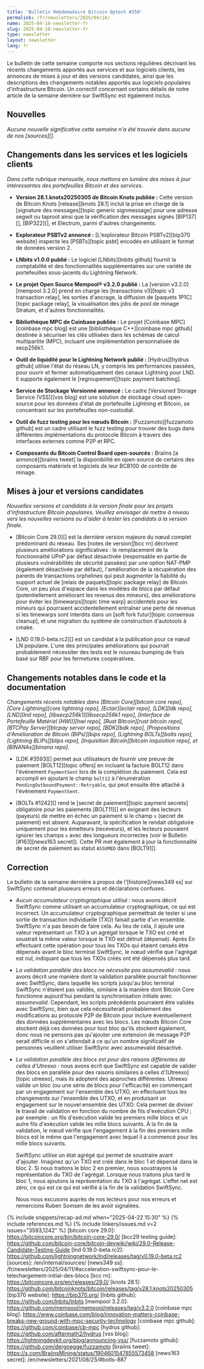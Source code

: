 ```yaml
---
title: 'Bulletin Hebdomadaire Bitcoin Optech #350'
permalink: /fr/newsletters/2025/04/18/
name: 2025-04-18-newsletter-fr
slug: 2025-04-18-newsletter-fr
type: newsletter
layout: newsletter
lang: fr
---
```

Le bulletin de cette semaine comporte nos sections régulières décrivant les récents
changements apportés aux services et aux logiciels clients, les annonces de mises à jour
et des versions candidates, ainsi que les descriptions des changements notables apportés
aux logiciels populaires d'infrastructure Bitcoin. Un correctif concernant certains
détails de notre article de la semaine dernière sur SwiftSync est également inclus.

## Nouvelles

*Aucune nouvelle significative cette semaine n'a été trouvée dans aucune de nos [sources][].*

## Changements dans les services et les logiciels clients

*Dans cette rubrique mensuelle, nous mettons en lumière des mises à jour intéressantes des
portefeuilles Bitcoin et des services.*

- **Version 28.1.knots20250305 de Bitcoin Knots publiée :**
  Cette version de Bitcoin Knots [release][knots 28.1] inclut la prise en charge de la [signature
  des messages][topic generic signmessage] pour une adresse segwit ou taproot ainsi
  que la vérification des messages signés [BIP137][], [BIP322][], et Electrum, parmi d'autres
  changements.

- **Explorateur PSBTv2 annoncé :**
  [L'explorateur Bitcoin PSBTv2][bip370 website] inspecte les [PSBTs][topic psbt] encodés
  en utilisant le format de données version 2.

- **LNbits v1.0.0 publié :**
  Le logiciel [LNbits][lnbits github] fournit la comptabilité et des fonctionnalités supplémentaires
  sur une variété de portefeuilles sous-jacents du Lightning Network.

- **Le projet Open Source Mempool® v3.2.0 publié :**
  La [version v3.2.0][mempool 3.2.0] prend en charge les [transactions v3][topic
  v3 transaction relay], les sorties d'ancrage, la diffusion de [paquets 1P1C][topic
  package relay], la visualisation des jobs de pool de minage Stratum, et d'autres fonctionnalités.

- **Bibliothèque MPC de Coinbase publiée :**
  Le projet [Coinbase MPC][coinbase mpc blog] est une [bibliothèque C++][coinbase mpc
  github] destinée à sécuriser les clés utilisées dans les schémas de calcul multipartite (MPC), incluant
  une implémentation personnalisée de secp256k1.

- **Outil de liquidité pour le Lightning Network publié :**
  [Hydrus][hydrus github] utilise l'état du réseau LN, y compris les performances passées,
  pour ouvrir et fermer automatiquement des canaux Lightning pour LND. Il
  supporte également le [regroupement][topic payment batching].

- **Service de Stockage Versionné annoncé :**
  Le cadre [Versioned Storage Service (VSS)][vss blog] est une solution de stockage cloud open-source
  pour les données d'état de portefeuille Lightning et Bitcoin, se concentrant sur
  les portefeuilles non-custodial.

- **Outil de fuzz testing pour les nœuds Bitcoin :**
  [Fuzzamoto][fuzzamoto github] est un cadre utilisant le fuzz testing pour trouver
  des bugs dans différentes implémentations du protocole Bitcoin à travers des
  interfaces externes comme P2P et RPC.

- **Composants du Bitcoin Control Board open-sourcés :**
  Braiins [a annoncé][braiins tweet] la disponibilité en open-source de certains des
  composants matériels et logiciels de leur BCB100 de contrôle de minage.

## Mises à jour et versions candidates

_Nouvelles versions et candidats à la version finale pour les projets d'infrastructure Bitcoin
populaires. Veuillez envisager de mettre à niveau vers les nouvelles versions ou d'aider à tester
les candidats à la version finale._

- [Bitcoin Core 29.0][] est la dernière version majeure du nœud complet prédominant du réseau. Ses
  [notes de version][bcc rn] décrivent plusieurs améliorations significatives : le remplacement de la
  fonctionnalité UPnP par défaut désactivée (responsable en partie de plusieurs vulnérabilités de
  sécurité passées) par une option NAT-PMP (également désactivée par défaut), l'amélioration de la
  récupération des parents de transactions orphelines qui peut augmenter la fiabilité du support
  actuel de [relais de paquets][topic package relay] de Bitcoin Core, un peu plus d'espace dans les
  modèles de blocs par défaut (potentiellement améliorant les revenus des mineurs), des améliorations
  pour éviter les [timewarps][topic time warp] accidentels pour les mineurs qui pourraient
  accidentellement entraîner une perte de revenus si les timewarps sont interdits dans un [soft fork
  futur][topic consensus cleanup], et une migration du système de construction d'autotools à cmake.

- [LND 0.19.0-beta.rc2][] est un candidat à la publication pour ce nœud LN populaire. L'une des
  principales améliorations qui pourrait probablement nécessiter des tests est le nouveau bumping de
  frais basé sur RBF pour les fermetures coopératives.

## Changements notables dans le code et la documentation

_Changements récents notables dans [Bitcoin Core][bitcoin core repo], [Core Lightning][core lightning
repo], [Eclair][eclair repo], [LDK][ldk repo], [LND][lnd repo], [libsecp256k1][libsecp256k1 repo],
[Interface de Portefeuille Matériel (HWI)][hwi repo], [Rust Bitcoin][rust bitcoin repo], [BTCPay
Server][btcpay server repo], [BDK][bdk repo], [Propositions d'Amélioration de Bitcoin (BIPs)][bips
repo], [Lightning BOLTs][bolts repo], [Lightning BLIPs][blips repo], [Inquisition Bitcoin][bitcoin
inquisition repo], et [BINANAs][binana repo]._

- [LDK #3593][] permet aux utilisateurs de fournir une preuve de paiement [BOLT12][topic offers] en
  incluant la facture BOLT12 dans l'événement `PaymentSent` lors de la complétion du paiement. Cela
  est accompli en ajoutant le champ `bolt12` à l'énumération `PendingOutboundPayment::Retryable`, qui
  peut ensuite être attaché à l'événement `PaymentSent`.

- [BOLTs #1242][] rend le [secret de paiement][topic payment secrets] obligatoire pour les paiements
  [BOLT11][] en exigeant des lecteurs (payeurs) de mettre en échec un paiement si le champ `s`
  (secret de paiement) est absent. Auparavant, la spécification le rendait obligatoire uniquement pour
  les émetteurs (receveurs), et les lecteurs pouvaient ignorer les champs `s` avec des longueurs
  incorrectes (voir le Bulletin [#163][news163 secret]). Cette PR met également à jour la
  fonctionnalité de secret de paiement au statut `ASSUMED` dans [BOLT9][].

## Correction

Le bulletin de la semaine dernière à propos de l'[histoire][news349 ss] sur SwiftSync contenait plusieurs
erreurs et déclarations confuses.

- *Aucun accumulateur cryptographique utilisé :* nous avons décrit SwiftSync comme utilisant un
  accumulateur cryptographique, ce qui est incorrect. Un accumulateur cryptographique permettrait de
  tester si une sortie de transaction individuelle (TXO) faisait partie d'un ensemble. SwiftSync n'a
  pas besoin de faire cela. Au lieu de cela, il ajoute une valeur représentant un TXO à un agrégat
  lorsque le TXO est créé et soustrait la même valeur lorsque le TXO est détruit (dépensé). Après
  En effectuant cette opération pour tous les TXOs qui étaient censés être dépensés avant le bloc
  terminal SwiftSync, le nœud vérifie que l'agrégat est nul, indiquant que tous les TXOs créés ont été
  dépensés plus tard.

- *La validation parallèle des blocs ne nécessite pas assumevalid :* nous avons décrit une manière
  dont la validation parallèle pourrait fonctionner avec SwiftSync, dans laquelle les scripts jusqu'au
  bloc terminal SwiftSync n'étaient pas validés, similaire à la manière dont Bitcoin Core fonctionne
  aujourd'hui pendant la synchronisation initiale avec _assumevalid_. Cependant, les scripts
  précédents pourraient être validés avec SwiftSync, bien que cela nécessiterait probablement des
  modifications au protocole P2P de Bitcoin pour inclure éventuellement des données supplémentaires
  avec les blocs. Les nœuds Bitcoin Core stockent déjà ces données pour tout bloc qu'ils stockent
  également, donc nous ne pensons pas qu'ajouter une extension de message P2P serait difficile si on
  s'attendait à ce qu'un nombre significatif de personnes veuillent utiliser SwiftSync avec
  assumevalid désactivé.

- *La validation parallèle des blocs est pour des raisons différentes de celles d'Utreexo :* nous
  avons écrit que SwiftSync est capable de valider des blocs en parallèle pour des raisons similaires
  à celles d'[Utreexo][topic utreexo], mais ils adoptent des approches différentes. Utreexo valide un
  bloc (ou une série de blocs pour l'efficacité) en commençant par un engagement sur l'ensemble des
  UTXO, en effectuant tous les changements sur l'ensemble des UTXO, et en produisant un engagement sur
  le nouvel ensemble des UTXO. Cela permet de diviser le travail de validation en fonction du nombre
  de fils d'exécution CPU ; par exemple : un fils d'exécution valide les premiers mille blocs et un autre fils d'exécution valide
  les mille blocs suivants. À la fin de la validation, le nœud vérifie que l'engagement à la fin des
  premiers mille blocs est le même que l'engagement avec lequel il a commencé pour les mille blocs
  suivants.

  SwiftSync utilise un état agrégé qui permet de soustraire avant d'ajouter. Imaginez qu'un TXO est
  créé dans le bloc 1 et dépensé dans le bloc 2. Si nous traitons le bloc 2 en premier, nous
  soustrayons la représentation du TXO de l'agrégat. Lorsque nous traitons plus tard le bloc 1, nous
  ajoutons la représentation du TXO à l'agrégat. L'effet net est zéro, ce qui est ce qui est vérifié à
  la fin de la validation SwiftSync.

  Nous nous excusons auprès de nos lecteurs pour nos erreurs et remercions Ruben Somsen de les avoir
  signalées.

{% include snippets/recap-ad.md when="2025-04-22 15:30" %}
{% include references.md %}
{% include linkers/issues.md v=2 issues="3593,1242" %}
[bitcoin core 29.0]: https://bitcoincore.org/bin/bitcoin-core-29.0/
[bcc29 testing guide]: https://github.com/bitcoin-core/bitcoin-devwiki/wiki/29.0-Release-Candidate-Testing-Guide
[lnd 0.19.0-beta.rc2]: https://github.com/lightningnetwork/lnd/releases/tag/v0.19.0-beta.rc2
[sources]: /en/internal/sources/
[news349 ss]: /fr/newsletters/2025/04/11/#acceleration-swiftsync-pour-le-telechargement-initial-des-blocs
[bcc rn]: https://bitcoincore.org/en/releases/29.0/
[knots 28.1]: https://github.com/bitcoinknots/bitcoin/releases/tag/v28.1.knots20250305
[bip370 website]: https://bip370.org/
[lnbits github]: https://github.com/lnbits/lnbits
[mempool 3.2.0]: https://github.com/mempool/mempool/releases/tag/v3.2.0
[coinbase mpc blog]: https://www.coinbase.com/blog/innovation-matters-coinbase-breaks-new-ground-with-mpc-security-technology
[coinbase mpc github]: https://github.com/coinbase/cb-mpc
[hydrus github]: https://github.com/aftermath2/hydrus
[vss blog]: https://lightningdevkit.org/blog/announcing-vss/
[fuzzamoto github]: https://github.com/dergoegge/fuzzamoto
[braiins tweet]: https://x.com/BraiinsMining/status/1904601547855573458
[news163 secret]: /en/newsletters/2021/08/25/#bolts-887
